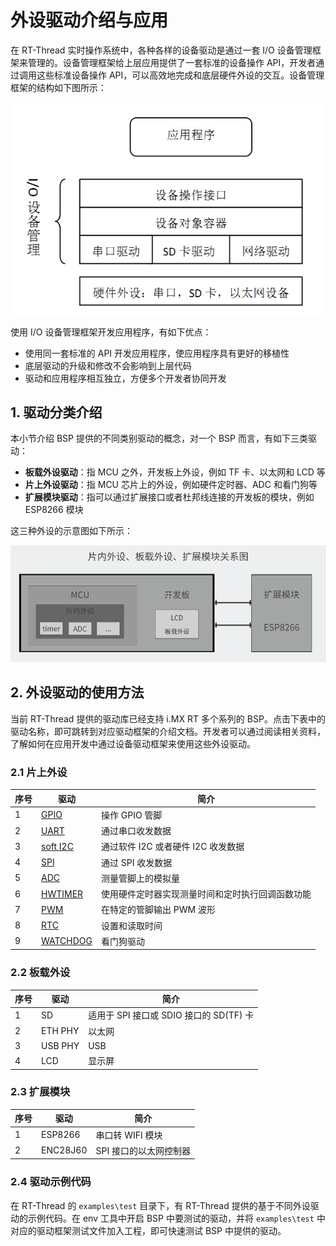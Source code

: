 #  外设驱动介绍与应用

在 RT-Thread 实时操作系统中，各种各样的设备驱动是通过一套  I/O 设备管理框架来管理的。设备管理框架给上层应用提供了一套标准的设备操作 API，开发者通过调用这些标准设备操作 API，可以高效地完成和底层硬件外设的交互。设备管理框架的结构如下图所示：

![rt_device](figures/rt_device.png)

使用 I/O 设备管理框架开发应用程序，有如下优点：

- 使用同一套标准的 API 开发应用程序，使应用程序具有更好的移植性
- 底层驱动的升级和修改不会影响到上层代码
- 驱动和应用程序相互独立，方便多个开发者协同开发

## 1. 驱动分类介绍

本小节介绍 BSP 提供的不同类别驱动的概念，对一个 BSP 而言，有如下三类驱动：

- **板载外设驱动**：指 MCU 之外，开发板上外设，例如 TF 卡、以太网和 LCD 等
- **片上外设驱动**：指 MCU 芯片上的外设，例如硬件定时器、ADC 和看门狗等
- **扩展模块驱动**：指可以通过扩展接口或者杜邦线连接的开发板的模块，例如 ESP8266 模块

这三种外设的示意图如下所示：

![Peripheral](figures/Peripheral.png)

## 2. 外设驱动的使用方法

当前 RT-Thread 提供的驱动库已经支持 i.MX RT 多个系列的 BSP。点击下表中的驱动名称，即可跳转到对应驱动框架的介绍文档。开发者可以通过阅读相关资料，了解如何在应用开发中通过设备驱动框架来使用这些外设驱动。

### 2.1 片上外设

| 序号 | 驱动                                                         | 简介                                             |
| ---- | ------------------------------------------------------------ | ------------------------------------------------ |
| 1    | [GPIO](https://www.rt-thread.org/document/site/#/rt-thread-version/rt-thread-standard/programming-manual/device/pin/pin.md) | 操作 GPIO 管脚                                   |
| 2    | [UART](https://www.rt-thread.org/document/site/#/rt-thread-version/rt-thread-standard/programming-manual/device/uart/uart_v1/uart) | 通过串口收发数据                                 |
| 3    | [soft I2C](https://www.rt-thread.org/document/site/#/rt-thread-version/rt-thread-standard/programming-manual/device/i2c/i2c.md) | 通过软件 I2C 或者硬件 I2C 收发数据                            |
| 4    | [SPI](https://www.rt-thread.org/document/site/#/rt-thread-version/rt-thread-standard/programming-manual/device/spi/spi) | 通过 SPI 收发数据                                |
| 5    | [ADC](https://www.rt-thread.org/document/site/#/rt-thread-version/rt-thread-standard/programming-manual/device/adc/adc.md) | 测量管脚上的模拟量                               |
| 6    | [HWTIMER](https://www.rt-thread.org/document/site/#/rt-thread-version/rt-thread-standard/programming-manual/device/hwtimer/hwtimer.md) | 使用硬件定时器实现测量时间和定时执行回调函数功能 |
| 7    | [PWM](https://www.rt-thread.org/document/site/#/rt-thread-version/rt-thread-standard/programming-manual/device/pwm/pwm.md) | 在特定的管脚输出 PWM 波形                        |
| 8    | [RTC](https://www.rt-thread.org/document/site/#/rt-thread-version/rt-thread-standard/programming-manual/device/rtc/rtc.md) | 设置和读取时间                                   |
| 9   | [WATCHDOG](https://www.rt-thread.org/document/site/#/rt-thread-version/rt-thread-standard/programming-manual/device/watchdog/watchdog.md) | 看门狗驱动                                       |

### 2.2 板载外设

| 序号 | 驱动    | 简介                                    |
| ---- | ------- | --------------------------------------- |
| 1    | SD      | 适用于 SPI 接口或 SDIO 接口的 SD(TF) 卡 |
| 2    | ETH PHY | 以太网                                  |
| 3    | USB PHY | USB                                     |
| 4    | LCD     | 显示屏                                  |

### 2.3 扩展模块

| 序号 | 驱动     | 简介                   |
| ---- | -------- | ---------------------- |
| 1    | ESP8266  | 串口转 WIFI 模块       |
| 2    | ENC28J60 | SPI 接口的以太网控制器 |

### 2.4 驱动示例代码

在 RT-Thread 的 `examples\test` 目录下，有 RT-Thread 提供的基于不同外设驱动的示例代码。在 env 工具中开启 BSP 中要测试的驱动，并将 `examples\test` 中对应的驱动框架测试文件加入工程，即可快速测试 BSP 中提供的驱动。